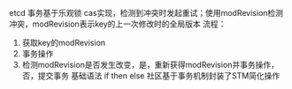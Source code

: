 etcd 事务基于乐观锁 cas实现，检测到冲突时发起重试；使用modRevision检测冲突，modRevision表示key的上一次修改时的全局版本
流程：
1. 获取key的modRevision
2. 事务操作
3. 检测modRevision是否发生改变，是，重新获得modRevision并事务操作，否，提交事务
基础语法 if then else
社区基于事务机制封装了STM简化操作
